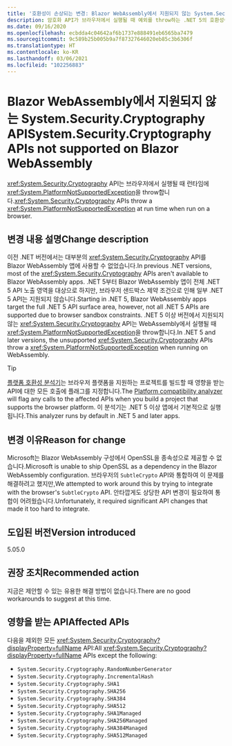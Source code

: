 ```yaml
---
title: '호환성이 손상되는 변경: Blazor WebAssembly에서 지원되지 않는 System.Security.Cryptography API'
description: 암호화 API가 브라우저에서 실행될 때 예외를 throw하는 .NET 5의 호환성이 손상되는 변경에 관해 알아봅니다.
ms.date: 09/16/2020
ms.openlocfilehash: ecbdda4c04642af6b1737e888491eb6565ba7479
ms.sourcegitcommit: 9c589b25b005b9a7f87327646020eb85c3b6306f
ms.translationtype: HT
ms.contentlocale: ko-KR
ms.lasthandoff: 03/06/2021
ms.locfileid: "102256883"
---
```

# <a name="systemsecuritycryptography-apis-not-supported-on-blazor-webassembly"></a><span data-ttu-id="da10a-103">Blazor WebAssembly에서 지원되지 않는 System.Security.Cryptography API</span><span class="sxs-lookup"><span data-stu-id="da10a-103">System.Security.Cryptography APIs not supported on Blazor WebAssembly</span></span>

<span data-ttu-id="da10a-104"><xref:System.Security.Cryptography> API는 브라우저에서 실행될 때 런타임에 <xref:System.PlatformNotSupportedException>을 throw합니다.</span><span class="sxs-lookup"><span data-stu-id="da10a-104"><xref:System.Security.Cryptography> APIs throw a <xref:System.PlatformNotSupportedException> at run time when run on a browser.</span></span>

## <a name="change-description"></a><span data-ttu-id="da10a-105">변경 내용 설명</span><span class="sxs-lookup"><span data-stu-id="da10a-105">Change description</span></span>

<span data-ttu-id="da10a-106">이전 .NET 버전에서는 대부분의 <xref:System.Security.Cryptography> API를 Blazor WebAssembly 앱에 사용할 수 없었습니다.</span><span class="sxs-lookup"><span data-stu-id="da10a-106">In previous .NET versions, most of the <xref:System.Security.Cryptography> APIs aren't available to Blazor WebAssembly apps.</span></span> <span data-ttu-id="da10a-107">.NET 5부터 Blazor WebAssembly 앱이 전체 .NET 5 API 노출 영역을 대상으로 하지만, 브라우저 샌드박스 제약 조건으로 인해 일부 .NET 5 API는 지원되지 않습니다.</span><span class="sxs-lookup"><span data-stu-id="da10a-107">Starting in .NET 5, Blazor WebAssembly apps target the full .NET 5 API surface area, however, not all .NET 5 APIs are supported due to browser sandbox constraints.</span></span> <span data-ttu-id="da10a-108">.NET 5 이상 버전에서 지원되지 않는 <xref:System.Security.Cryptography> API는 WebAssembly에서 실행될 때 <xref:System.PlatformNotSupportedException>을 throw합니다.</span><span class="sxs-lookup"><span data-stu-id="da10a-108">In .NET 5 and later versions, the unsupported <xref:System.Security.Cryptography> APIs throw a <xref:System.PlatformNotSupportedException> when running on WebAssembly.</span></span>

> [!TIP]
> <span data-ttu-id="da10a-109">[플랫폼 호환성 분석기](../../code-analysis/5.0/ca1416-platform-compatibility-analyzer.md)는 브라우저 플랫폼을 지원하는 프로젝트를 빌드할 때 영향을 받는 API에 대한 모든 호출에 플래그를 지정합니다.</span><span class="sxs-lookup"><span data-stu-id="da10a-109">The [Platform compatibility analyzer](../../code-analysis/5.0/ca1416-platform-compatibility-analyzer.md) will flag any calls to the affected APIs when you build a project that supports the browser platform.</span></span> <span data-ttu-id="da10a-110">이 분석기는 .NET 5 이상 앱에서 기본적으로 실행됩니다.</span><span class="sxs-lookup"><span data-stu-id="da10a-110">This analyzer runs by default in .NET 5 and later apps.</span></span>

## <a name="reason-for-change"></a><span data-ttu-id="da10a-111">변경 이유</span><span class="sxs-lookup"><span data-stu-id="da10a-111">Reason for change</span></span>

<span data-ttu-id="da10a-112">Microsoft는 Blazor WebAssembly 구성에서 OpenSSL을 종속성으로 제공할 수 없습니다.</span><span class="sxs-lookup"><span data-stu-id="da10a-112">Microsoft is unable to ship OpenSSL as a dependency in the Blazor WebAssembly configuration.</span></span> <span data-ttu-id="da10a-113">브라우저의 `SubtleCrypto` API와 통합하여 이 문제를 해결하려고 했지만,</span><span class="sxs-lookup"><span data-stu-id="da10a-113">We attempted to work around this by trying to integrate with the browser's `SubtleCrypto` API.</span></span> <span data-ttu-id="da10a-114">안타깝게도 상당한 API 변경이 필요하여 통합이 어려웠습니다.</span><span class="sxs-lookup"><span data-stu-id="da10a-114">Unfortunately, it required significant API changes that made it too hard to integrate.</span></span>

## <a name="version-introduced"></a><span data-ttu-id="da10a-115">도입된 버전</span><span class="sxs-lookup"><span data-stu-id="da10a-115">Version introduced</span></span>

<span data-ttu-id="da10a-116">5.0</span><span class="sxs-lookup"><span data-stu-id="da10a-116">5.0</span></span>

## <a name="recommended-action"></a><span data-ttu-id="da10a-117">권장 조치</span><span class="sxs-lookup"><span data-stu-id="da10a-117">Recommended action</span></span>

<span data-ttu-id="da10a-118">지금은 제안할 수 있는 유용한 해결 방법이 없습니다.</span><span class="sxs-lookup"><span data-stu-id="da10a-118">There are no good workarounds to suggest at this time.</span></span>

## <a name="affected-apis"></a><span data-ttu-id="da10a-119">영향을 받는 API</span><span class="sxs-lookup"><span data-stu-id="da10a-119">Affected APIs</span></span>

<span data-ttu-id="da10a-120">다음을 제외한 모든 <xref:System.Security.Cryptography?displayProperty=fullName> API:</span><span class="sxs-lookup"><span data-stu-id="da10a-120">All <xref:System.Security.Cryptography?displayProperty=fullName> APIs except the following:</span></span>

- `System.Security.Cryptography.RandomNumberGenerator`
- `System.Security.Cryptography.IncrementalHash`
- `System.Security.Cryptography.SHA1`
- `System.Security.Cryptography.SHA256`
- `System.Security.Cryptography.SHA384`
- `System.Security.Cryptography.SHA512`
- `System.Security.Cryptography.SHA1Managed`
- `System.Security.Cryptography.SHA256Managed`
- `System.Security.Cryptography.SHA384Managed`
- `System.Security.Cryptography.SHA512Managed`

<!--

### Affected APIs

- `T:System.Security.Cryptography`

### Category

- ASP.NET Core
- Cryptography

-->
